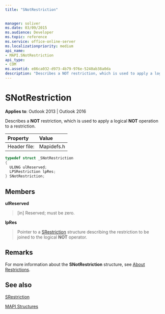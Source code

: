 ```yaml
---
title: "SNotRestriction"
 
 
manager: soliver
ms.date: 03/09/2015
ms.audience: Developer
ms.topic: reference
ms.service: office-online-server
ms.localizationpriority: medium
api_name:
- MAPI.SNotRestriction
api_type:
- COM
ms.assetid: e86ca032-d973-4b79-976e-5240ab38a0da
description: "Describes a NOT restriction, which is used to apply a logical NOT operation to a restriction."
---
```


# SNotRestriction

  
  
**Applies to**: Outlook 2013 | Outlook 2016 
  
Describes a **NOT** restriction, which is used to apply a logical **NOT** operation to a restriction. 
  
|Property |Value |
|:-----|:-----|
|Header file:  <br/> |Mapidefs.h  <br/> |
   
```cpp
typedef struct _SNotRestriction
{
  ULONG ulReserved;
  LPSRestriction lpRes;
} SNotRestriction;

```

## Members

 **ulReserved**
  
> [in] Reserved; must be zero.
    
 **lpRes**
  
> Pointer to a [SRestriction](srestriction.md) structure describing the restriction to be joined to the logical **NOT** operator. 
    
## Remarks

For more information about the **SNotRestriction** structure, see [About Restrictions](about-restrictions.md). 
  
## See also



[SRestriction](srestriction.md)


[MAPI Structures](mapi-structures.md)

